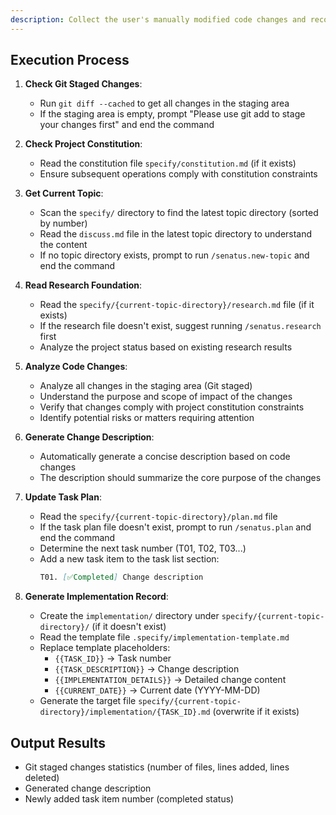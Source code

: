 ```yaml
---
description: Collect the user's manually modified code changes and record them in the task plan
---
```


## Execution Process

1. **Check Git Staged Changes**:
   - Run `git diff --cached` to get all changes in the staging area
   - If the staging area is empty, prompt "Please use git add to stage your changes first" and end the command

2. **Check Project Constitution**:
   - Read the constitution file `specify/constitution.md` (if it exists)
   - Ensure subsequent operations comply with constitution constraints

3. **Get Current Topic**:
   - Scan the `specify/` directory to find the latest topic directory (sorted by number)
   - Read the `discuss.md` file in the latest topic directory to understand the content
   - If no topic directory exists, prompt to run `/senatus.new-topic` and end the command

4. **Read Research Foundation**:
   - Read the `specify/{current-topic-directory}/research.md` file (if it exists)
   - If the research file doesn't exist, suggest running `/senatus.research` first
   - Analyze the project status based on existing research results

5. **Analyze Code Changes**:
   - Analyze all changes in the staging area (Git staged)
   - Understand the purpose and scope of impact of the changes
   - Verify that changes comply with project constitution constraints
   - Identify potential risks or matters requiring attention

6. **Generate Change Description**:
   - Automatically generate a concise description based on code changes
   - The description should summarize the core purpose of the changes

7. **Update Task Plan**:
   - Read the `specify/{current-topic-directory}/plan.md` file
   - If the task plan file doesn't exist, prompt to run `/senatus.plan` and end the command
   - Determine the next task number (T01, T02, T03...)
   - Add a new task item to the task list section:
     ```markdown
     T01. [✅Completed] Change description
     ```

8. **Generate Implementation Record**:
   - Create the `implementation/` directory under `specify/{current-topic-directory}/` (if it doesn't exist)
   - Read the template file `.specify/implementation-template.md`
   - Replace template placeholders:
     - `{{TASK_ID}}` → Task number
     - `{{TASK_DESCRIPTION}}` → Change description
     - `{{IMPLEMENTATION_DETAILS}}` → Detailed change content
     - `{{CURRENT_DATE}}` → Current date (YYYY-MM-DD)
   - Generate the target file `specify/{current-topic-directory}/implementation/{TASK_ID}.md` (overwrite if it exists)

## Output Results
- Git staged changes statistics (number of files, lines added, lines deleted)
- Generated change description
- Newly added task item number (completed status)
